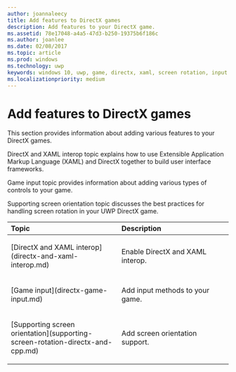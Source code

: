 ```yaml
---
author: joannaleecy
title: Add features to DirectX games
description: Add features to your DirectX game.
ms.assetid: 78e17048-a4a5-47d3-b250-19375b6f186c
ms.author: joanlee
ms.date: 02/08/2017
ms.topic: article
ms.prod: windows
ms.technology: uwp
keywords: windows 10, uwp, game, directx, xaml, screen rotation, input
ms.localizationpriority: medium
---
```


# Add features to DirectX games

This section provides information about adding various features to your DirectX games.

DirectX and XAML interop topic explains how to use Extensible Application Markup Language (XAML) and DirectX together to build user interface frameworks.

Game input topic provides information about adding various types of controls to your game.

Supporting screen orientation topic discusses the best practices for handling screen rotation in your UWP DirectX game.

<table>
<colgroup>
<col width="50%" />
<col width="50%" />
</colgroup>
<thead>
<tr class="header">
<th align="left">Topic</th>
<th align="left">Description</th>
</tr>
</thead>
<tbody>
<tr class="odd">
<td align="left"><p>[DirectX and XAML interop](directx-and-xaml-interop.md)</p></td>
<td align="left"><p>Enable DirectX and XAML interop.</p></td>
</tr>
<tr class="even">
<td align="left"><p>[Game input](directx-game-input.md)</p></td>
<td align="left"><p>Add input methods to your game.</p></td>
</tr>
<tr class="odd">
<td align="left"><p>[Supporting screen orientation](supporting-screen-rotation-directx-and-cpp.md)</p></td>
<td align="left"><p>Add screen orientation support.</p></td>
</tr>
</tbody>
</table>